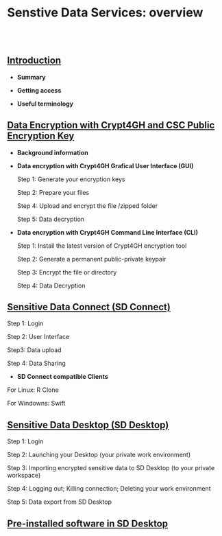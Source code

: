 
# Senstive Data Services: overview
&nbsp; 
&nbsp; 
&nbsp; 
&nbsp;   
&nbsp; 
&nbsp; 
&nbsp; 
&nbsp;  
## [Introduction](./intro.md)
   
   * **Summary**
   
   * **Getting access**
   
   * **Useful terminology**
  
## [Data Encryption with Crypt4GH and CSC Public Encryption Key](./data_encryption.md)





  * **Background information**
  
  * **Data encryption with Crypt4GH Grafical User Interface (GUI)**

     Step 1: Generate your encryption keys
     
     Step 2: Prepare your files
     
     Step 4: Upload and encrypt the file /zipped folder
     
     Step 5: Data decryption
  
  * **Data encryption with Crypt4GH Command Line Interface (CLI)**
  
     Step 1: Install the latest version of Crypt4GH encryption tool
     
     Step 2:  Generate a permanent public-private keypair
  
     Step 3: Encrypt the file or directory
     
     Step 4: Data Decryption








## [Sensitive Data Connect (SD Connect)](./sd_connect.md)
   
   Step 1: Login
   
   Step 2: User Interface
   
   Step3: Data upload 
   
   Step 4: Data Sharing 
       
   * **SD Connect compatible Clients**
   
   For Linux: R Clone
       
   For Windowns: Swift
   
 
 
 
 
 
          


## [Sensitive Data Desktop (SD Desktop)](./sd_desktop.md)

Step 1: Login

Step 2: Launching your Desktop (your private work environment)

Step 3: Importing encrypted sensitive data to SD Desktop (to your private workspace)

Step 4: Logging out; Killing connection; Deleting your work environment

Step 5: Data export from SD Desktop




## [Pre-installed software in SD Desktop](./pre-installed_software.md)




